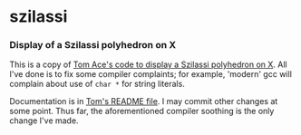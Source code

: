# szilassi

### Display of a Szilassi polyhedron on X

This is a copy of [Tom Ace's code to display a Szilassi polyhedron on X](https://www.minortriad.com/szilassi.html).  All I've done is to fix some compiler complaints;  for example,  'modern' gcc will complain about use of `char *` for string literals.

Documentation is in [Tom's README file](README).  I may commit other changes at some point.  Thus far,  the aforementioned compiler soothing is the only change I've made.
